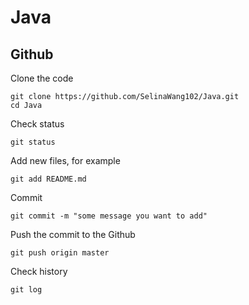 # Java

## Github

Clone the code

```shell
git clone https://github.com/SelinaWang102/Java.git
cd Java
```

Check status

```shell
git status
```

Add new files, for example

```shell
git add README.md
```

Commit

```shell
git commit -m "some message you want to add"
```

Push the commit to the Github

```shell
git push origin master
```

Check history

```shell
git log
```



